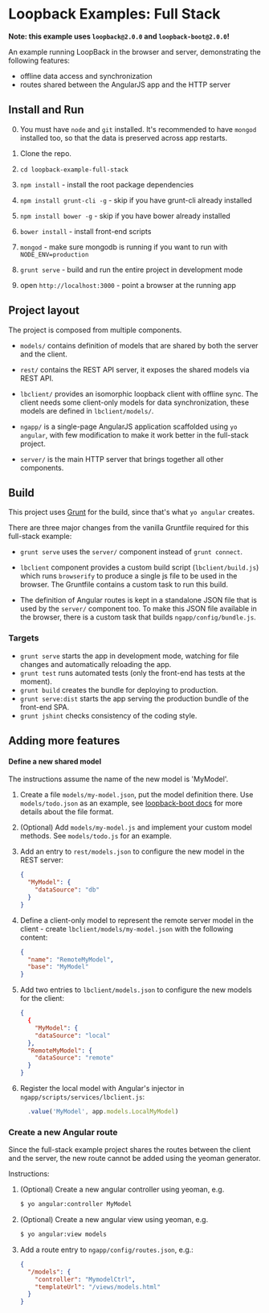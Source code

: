 # Loopback Examples: Full Stack

**Note: this example uses `loopback@2.0.0` and `loopback-boot@2.0.0`!**

An example running LoopBack in the browser and server, demonstrating the
following features:

 - offline data access and synchronization
 - routes shared between the AngularJS app and the HTTP server

## Install and Run

0. You must have `node` and `git` installed. It's recommended to have `mongod`
   installed too, so that the data is preserved across app restarts.

1. Clone the repo.

2. `cd loopback-example-full-stack`

3. `npm install` - install the root package dependencies

4. `npm install grunt-cli -g` - skip if you have grunt-cli already installed

5. `npm install bower -g` - skip if you have bower already installed

6. `bower install` - install front-end scripts

7. `mongod` - make sure mongodb is running if you want to run with
`NODE_ENV=production`

8. `grunt serve` - build and run the entire project in development mode

9. open `http://localhost:3000` - point a browser at the running app

## Project layout

The project is composed from multiple components.

 - `models/` contains definition of models that are shared by both the server
  and the client.

 - `rest/` contains the REST API server, it exposes the shared models via
  REST API.

 - `lbclient/` provides an isomorphic loopback client with offline sync.
  The client needs some client-only models for data synchronization, these
  models are defined in `lbclient/models/`.

 - `ngapp/` is a single-page AngularJS application scaffolded using `yo
  angular`, with few modification to make it work better in the full-stack
  project.

 - `server/` is the main HTTP server that brings together all other components.

## Build

This project uses [Grunt](http://gruntjs.com) for the build, since that's what
`yo angular` creates.

There are three major changes from the vanilla Gruntfile required for this
full-stack example:

 - `grunt serve` uses the `server/` component instead of `grunt connect`.

 - `lbclient` component provides a custom build script (`lbclient/build.js`)
   which runs `browserify` to produce a single js file to be used in the
   browser. The Gruntfile contains a custom task to run this build.

 - The definition of Angular routes is kept in a standalone JSON file
   that is used by the `server/` component too. To make this JSON file
   available in the browser, there is a custom task that builds
   `ngapp/config/bundle.js`.

### Targets

 - `grunt serve` starts the app in development mode, watching for file changes
  and automatically reloading the app.
 - `grunt test` runs automated tests (only the front-end has tests at the
   moment).
 - `grunt build` creates the bundle for deploying to production.
 - `grunt serve:dist` starts the app serving the production bundle of the
   front-end SPA.
 - `grunt jshint` checks consistency of the coding style.

## Adding more features

#### Define a new shared model

The instructions assume the name of the new model is 'MyModel'.

 1. Create a file `models/my-model.json`, put the model definition there.
  Use `models/todo.json` as an example, see
  [loopback-boot docs](http://apidocs.strongloop.com/loopback-boot) for
  more details about the file format.

 2. (Optional) Add `models/my-model.js` and implement your custom model
  methods. See `models/todo.js` for an example.

 3. Add an entry to `rest/models.json` to configure the new model in the REST
  server:

    ```json
    {
      "MyModel": {
        "dataSource": "db"
      }
    }
    ```

 4. Define a client-only model to represent the remote server model in the
  client - create `lbclient/models/my-model.json` with the following content:

    ```json
    {
      "name": "RemoteMyModel",
      "base": "MyModel"
    }
    ```

 5. Add two entries to `lbclient/models.json` to configure the new models
  for the client:

    ```json
    {
      {
        "MyModel": {
        "dataSource": "local"
      },
      "RemoteMyModel": {
        "dataSource": "remote"
      }
    }
    ```

 6. Register the local model with Angular's injector in
  `ngapp/scripts/services/lbclient.js`:

    ```js
      .value('MyModel', app.models.LocalMyModel)
    ```

### Create a new Angular route

Since the full-stack example project shares the routes between the client and
the server, the new route cannot be added using the yeoman generator.

Instructions:

 1. (Optional) Create a new angular controller using yeoman, e.g.

    ```sh
    $ yo angular:controller MyModel
    ```

 2. (Optional) Create a new angular view using yeoman, e.g.

    ```sh
    $ yo angular:view models
    ```

 3. Add a route entry to `ngapp/config/routes.json`, e.g.:

    ```json
    {
      "/models": {
        "controller": "MymodelCtrl",
        "templateUrl": "/views/models.html"
      }
    }
    ```
